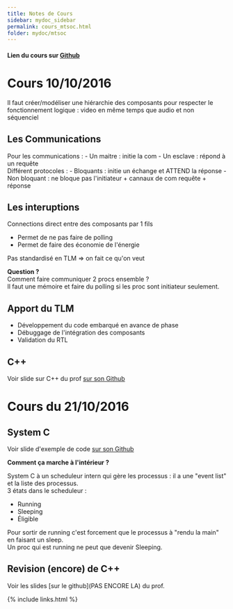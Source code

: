 ```yaml
---
title: Notes de Cours
sidebar: mydoc_sidebar
permalink: cours_mtsoc.html
folder: mydoc/mtsoc
---
```


#### Lien du cours sur [Github](https://github.com/moy/cours-tlm)

# Cours 10/10/2016

Il faut créer/modéliser une hiérarchie des composants pour respecter le fonctionnement logique : video en même temps que audio et non séquenciel

## Les Communications

Pour les communications :
	- Un maitre : initie la com
	- Un esclave : répond à un requête   
Différent protocoles : 
	- Bloquants : initie un échange et ATTEND la réponse
	- Non bloquant : ne bloque pas l'initiateur + cannaux de com requête + réponse  

## Les interuptions

Connections direct entre des composants par 1 fils  
* Permet de ne pas faire de polling
* Permet de faire des économie de l'énergie 

Pas standardisé en TLM => on fait ce qu'on veut 

__Question ?__  
Comment faire communiquer 2 procs ensemble ?  
Il faut une mémoire et faire du polling si les proc sont initiateur seulement.


## Apport du TLM 
* Développement du code embarqué en avance de phase
* Débuggage de l'intégration des composants
* Validation du RTL

## C++

Voir slide sur C++ du prof [sur son Github](https://github.com/moy/cours-tlm/blob/master/02-c-plus-plus-handout.pdf)

# Cours du 21/10/2016

## System C
Voir slide d'exemple de code [sur son Github](https://github.com/moy/cours-tlm/blob/master/03-systemc-handout.pdf)

__Comment ça marche à l'intérieur ?__

System C à un scheduleur intern qui gère les processus : il a une "event list" et la liste des processus.  
3 états dans le scheduleur :   
- Running
- Sleeping
- Éligible

Pour sortir de running c'est forcement que le processus à "rendu la main" en faisant un sleep.  
Un proc qui est running ne peut que devenir Sleeping.  

## Revision (encore) de C++
Voir les slides [sur le github](PAS ENCORE LA) du prof.



{% include links.html %}
